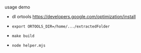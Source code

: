 usage demo

- dl ortools
https://developers.google.com/optimization/install

- `export ORTOOLS_DIR=/home/.../extractedFolder`

- `make build`

- `node helper.mjs`